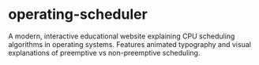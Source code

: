# operating-scheduler
A modern, interactive educational website explaining CPU scheduling algorithms in operating systems. Features animated typography and visual explanations of preemptive vs non-preemptive scheduling.
